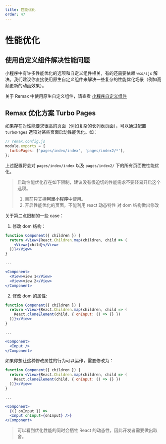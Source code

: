 ```yaml
---
title: 性能优化
order: 47
---
```


# 性能优化

## 使用自定义组件解决性能问题

小程序中有许多性能优化的选项和自定义组件相关，有的还需要依赖 `wxs/sjs` 解决。我们建议你直接使用原生自定义组件来解决一些复杂的性能优化场景（例如高频更新的动画效果）。

关于 Remax 中使用原生自定义组件，请查看 [小程序自定义组件](/guide/basic/custom-component)

## Remax 优化方案 Turbo Pages

如果存在对性能要求很高的页面（例如复杂的长列表页面），可以通过配置 `turboPages` 选项对某些页面启动性能优化。如：

```js
// remax.config.js
module.exports = {
  turboPages: ['pages/index/index', 'pages/index2/*'],
};
```

上述配置将会对 `pages/index/index` 以及 `pages/index2/` 下的所有页面做性能优化。

> 启动性能优化存在如下限制，建议没有很迫切的性能需求不要轻易开启这个选项。
>
> 1. 目前只支持**阿里小程序**中使用。
> 2. 开启性能优化的页面，不能利用 react 动态特性 对 dom 结构做出修改

关于第二点限制的一些 case：

1. 修改 dom 结构：

```jsx
function Component({ children }) {
  return <View>{React.Children.map(children, child => (
    <View>{child}</View>
  ))}</View>
}

...

<Component>
  <View>view 1</View>
  <View>view 2</View>
</Component>
```

2. 修改 dom 的属性:

```jsx
function Component({ children }) {
  return <View>{React.Children.map(children, child => (
    React.cloneElement(child, { onInput: () => {} })
  ))}</View>
}

...

<Component>
  <Input />
</Component>
```

如果你想让这种修改属性的行为可以运作，需要修改为：

```jsx
function Component({ children }) {
  return <View>{React.Children.map(children, child => (
    React.cloneElement(child, { onInput: () => {} })
  ))}</View>
}

...

<Component>
  {({ onInput }) =>
  <Input onInput={onInput} />}
</Component>
```

> 可以看到优化性能的同时会牺牲 React 的动态性，因此开发者需要做出取舍。
